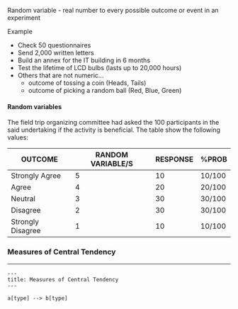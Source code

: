 Random variable - real number to every possible outcome or event in an experiment

Example
- Check 50 questionnaires
- Send 2,000 written letters
- Build an annex for the IT building in 6 months
- Test the lifetime of LCD bulbs (lasts up to 20,000 hours)
- Others that are not numeric...
	- outcome of tossing a coin (Heads, Tails)
	- outcome of picking a random ball (Red, Blue, Green)

#### Random variables

The field trip organizing committee had asked the 100 participants in the said undertaking if the activity is beneficial. The table show the following values:

| OUTCOME | RANDOM VARIABLE/S | RESPONSE | %PROB |
| ---- | ---- | ---- | ---- |
| Strongly Agree | 5 | 10 | 10/100 |
| Agree | 4 | 20 | 20/100 |
| Neutral | 3 | 30 | 30/100 |
| Disagree | 2 | 30 | 30/100 |
| Strongly Disagree | 1 | 10 | 10/100 |


### Measures of Central Tendency
---

```mermaid
---
title: Measures of Central Tendency
---

a[type] --> b[type]
```
